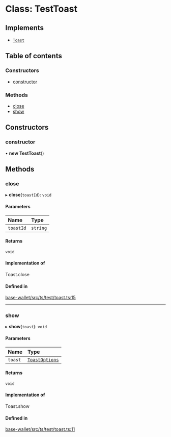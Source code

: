 # Class: TestToast

## Implements

- [`Toast`](../interfaces/Toast.md)

## Table of contents

### Constructors

- [constructor](TestToast.md#constructor)

### Methods

- [close](TestToast.md#close)
- [show](TestToast.md#show)

## Constructors

### constructor

• **new TestToast**()

## Methods

### close

▸ **close**(`toastId`): `void`

#### Parameters

| Name | Type |
| :------ | :------ |
| `toastId` | `string` |

#### Returns

`void`

#### Implementation of

Toast.close

#### Defined in

[base-wallet/src/ts/test/toast.ts:15](https://gitlab.com/i3-market/code/wp3/t3.2/i3m-wallet-monorepo/-/blob/aee0ca0/packages/base-wallet/src/ts/test/toast.ts#L15)

___

### show

▸ **show**(`toast`): `void`

#### Parameters

| Name | Type |
| :------ | :------ |
| `toast` | [`ToastOptions`](../interfaces/ToastOptions.md) |

#### Returns

`void`

#### Implementation of

Toast.show

#### Defined in

[base-wallet/src/ts/test/toast.ts:11](https://gitlab.com/i3-market/code/wp3/t3.2/i3m-wallet-monorepo/-/blob/aee0ca0/packages/base-wallet/src/ts/test/toast.ts#L11)
